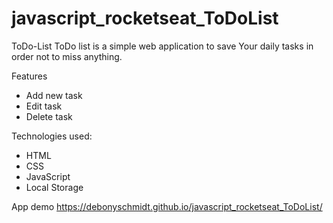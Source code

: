 # javascript_rocketseat_ToDoList
ToDo-List
ToDo list is a simple web application to save Your daily tasks in order not to miss anything.

Features
* Add new task
* Edit task
* Delete task

Technologies used:
* HTML
* CSS
* JavaScript
* Local Storage

App demo
https://debonyschmidt.github.io/javascript_rocketseat_ToDoList/
